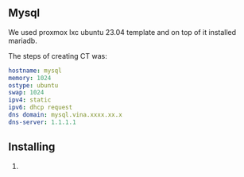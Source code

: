 ## Mysql

We used proxmox lxc ubuntu 23.04 template and on top of it installed mariadb.

The steps of creating CT was:

```yaml
hostname: mysql
memory: 1024
ostype: ubuntu
swap: 1024
ipv4: static
ipv6: dhcp request
dns domain: mysql.vina.xxxx.xx.x
dns-server: 1.1.1.1
```

## Installing

1. 
